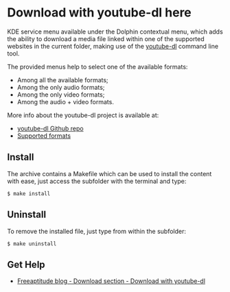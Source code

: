 # Download with youtube-dl here

KDE service menu available under the Dolphin contextual menu, which adds the ability
to download a media file linked within one of the supported websites in the current folder,
making use of the [youtube-dl](http://ytdl-org.github.io/youtube-dl/) command line tool.

The provided menus help to select one of the available formats:
- Among all the available formats;
- Among the only audio formats;
- Among the only video formats;
- Among the audio + video formats.

More info about the youtube-dl project is available at:
- [youtube-dl Github repo](https://github.com/ytdl-org/youtube-dl)
- [Supported formats](https://ytdl-org.github.io/youtube-dl/supportedsites.html)

## Install

The archive contains a Makefile which can be used to install the content with ease,
just access the subfolder with the terminal and type:
```
$ make install
```

## Uninstall

To remove the installed file, just type from within the subfolder:
```
$ make uninstall
```

## Get Help

- [Freeaptitude blog - Download section - Download with youtube-dl](https://freeaptitude.altervista.org/downloads/download-with-youtube-dl-here.html)

